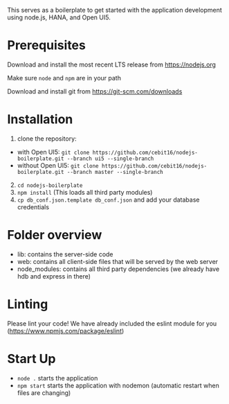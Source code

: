 This serves as a boilerplate to get started with the application development using node.js, HANA, and Open UI5.

# Prerequisites

Download and install the most recent LTS release from https://nodejs.org

Make sure `node` and `npm` are in your path

Download and install git from https://git-scm.com/downloads


# Installation

1. clone the repository:
  * with Open UI5: `git clone https://github.com/cebit16/nodejs-boilerplate.git --branch ui5 --single-branch`
  * without Open UI5: `git clone https://github.com/cebit16/nodejs-boilerplate.git --branch master --single-branch`
2. `cd nodejs-boilerplate`
3. `npm install` (This loads all third party modules)
4. `cp db_conf.json.template db_conf.json` and add your database credentials


# Folder overview

* lib: contains the server-side code
* web: contains all client-side files that will be served by the web server
* node_modules: contains all third party dependencies (we already have hdb and express in there)


# Linting

Please lint your code! We have already included the eslint module for you (https://www.npmjs.com/package/eslint)


# Start Up

* `node .` starts the application
* `npm start` starts the application with nodemon (automatic restart when files are changing)
